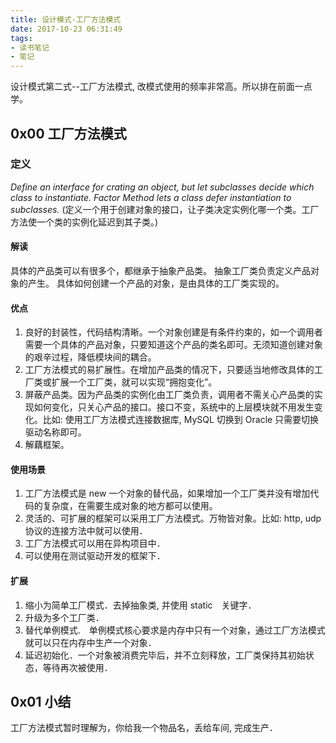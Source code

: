 ```yaml
---
title: 设计模式-工厂方法模式
date: 2017-10-23 06:31:49
tags:
- 读书笔记
- 笔记
---
```


设计模式第二式--工厂方法模式, 改模式使用的频率非常高。所以排在前面一点学。

##  0x00 工厂方法模式

### 定义
 *Define an interface for crating an object, but let subclasses decide which class to instantiate. Factor Method lets a class defer instantiation to subclasses.* 
 (定义一个用于创建对象的接口，让子类决定实例化哪一个类。工厂方法使一个类的实例化延迟到其子类。)

<!--more-->
#### 解读
具体的产品类可以有很多个，都继承于抽象产品类。
抽象工厂类负责定义产品对象的产生。
具体如何创建一个产品的对象，是由具体的工厂类实现的。

#### 优点
1. 良好的封装性，代码结构清晰。一个对象创建是有条件约束的，如一个调用者需要一个具体的产品对象，只要知道这个产品的类名即可。无须知道创建对象的艰辛过程，降低模块间的耦合。
2. 工厂方法模式的易扩展性。在增加产品类的情况下，只要适当地修改具体的工厂类或扩展一个工厂类，就可以实现“拥抱变化”。
3. 屏蔽产品类。因为产品类的实例化由工厂类负责，调用者不需关心产品类的实现如何变化，只关心产品的接口。接口不变，系统中的上层模块就不用发生变化。比如: 使用工厂方法模式连接数据库, MySQL 切换到 Oracle 只需要切换驱动名称即可。
4. 解藕框架。

#### 使用场景
1. 工厂方法模式是 new 一个对象的替代品，如果增加一个工厂类并没有增加代码的复杂度，在需要生成对象的地方都可以使用。
2. 灵活的、可扩展的框架可以采用工厂方法模式。万物皆对象。比如: http, udp协议的连接方法中就可以使用．
3. 工厂方法模式可以用在异构项目中．
4. 可以使用在测试驱动开发的框架下．

#### 扩展
1. 缩小为简单工厂模式．去掉抽象类, 并使用 static　关键字．
2. 升级为多个工厂类．
3. 替代单例模式.　单例模式核心要求是内存中只有一个对象，通过工厂方法模式就可以只在内存中生产一个对象．
4. 延迟初始化．一个对象被消费完毕后，并不立刻释放，工厂类保持其初始状态，等待再次被使用．

## 0x01 小结
工厂方法模式暂时理解为，你给我一个物品名，丢给车间, 完成生产．
<!--more-->
